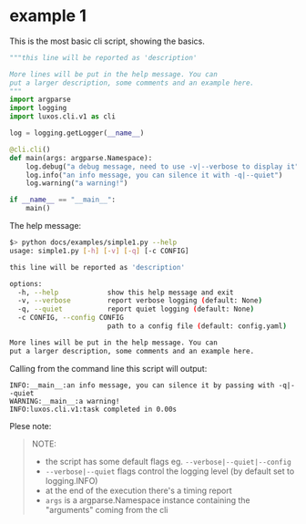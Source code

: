 # example 1

This is the most basic cli script, showing the basics.

```python
"""this line will be reported as 'description'

More lines will be put in the help message. You can
put a larger description, some comments and an example here.
"""
import argparse
import logging
import luxos.cli.v1 as cli

log = logging.getLogger(__name__)

@cli.cli()
def main(args: argparse.Namespace):
    log.debug("a debug message, need to use -v|--verbose to display it")
    log.info("an info message, you can silence it with -q|--quiet")
    log.warning("a warning!")

if __name__ == "__main__":
    main()
```

The help message:
```bash
$> python docs/examples/simple1.py --help
usage: simple1.py [-h] [-v] [-q] [-c CONFIG]

this line will be reported as 'description'

options:
  -h, --help            show this help message and exit
  -v, --verbose         report verbose logging (default: None)
  -q, --quiet           report quiet logging (default: None)
  -c CONFIG, --config CONFIG
                        path to a config file (default: config.yaml)

More lines will be put in the help message. You can
put a larger description, some comments and an example here.
```


Calling from the command line this script will output:
```
INFO:__main__:an info message, you can silence it by passing with -q|--quiet
WARNING:__main__:a warning!
INFO:luxos.cli.v1:task completed in 0.00s
```

Plese note:
> NOTE:
> - the script has some default flags eg. `--verbose|--quiet|--config`
> - `--verbose|--quiet` flags control the logging level (by default set to logging.INFO)
> - at the end of the execution there's a timing report
> - `args` is a argparse.Namespace instance containing the "arguments" coming from the cli

